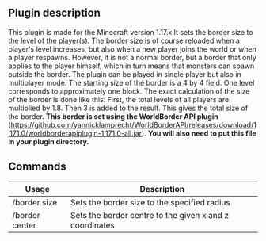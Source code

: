 ## Plugin description

This plugin is made for the Minecraft version 1.17.x
It sets the border size to the level of the player(s).
The border size is of course reloaded when a player's level increases, but also when a new player joins the world or when a player respawns.
However, it is not a normal border, but a border that only applies to the player himself, which in turn means that monsters can spawn outside the border.
The plugin can be played in single player but also in multiplayer mode. The starting size of the border is a 4 by 4 field. One level corresponds to approximately one block.
The exact calculation of the size of the border is done like this:
First, the total levels of all players are multiplied by 1.8. Then 3 is added to the result. This gives the total size of the border.
**This border is set using the WorldBorder API plugin** (https://github.com/yannicklamprecht/WorldBorderAPI/releases/download/1.171.0/worldborderapiplugin-1.171.0-all.jar). **You will also need to put this file in your plugin directory.**

## Commands
| Usage | Description |
| --------------- | --------------- |
| /border size <radius> | Sets the border size to the specified radius |
| /border center <x> <z> | Sets the border centre to the given x and z coordinates |


